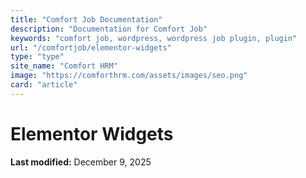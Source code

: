 ```yaml
---
title: "Comfort Job Documentation"
description: "Documentation for Comfort Job"
keywords: "comfort job, wordpress, wordpress job plugin, plugin"
url: "/comfortjob/elementor-widgets"
type: "type"
site_name: "Comfort HRM"
image: "https://comforthrm.com/assets/images/seo.png"
card: "article"
---
```

# Elementor Widgets



**Last modified:** December 9, 2025